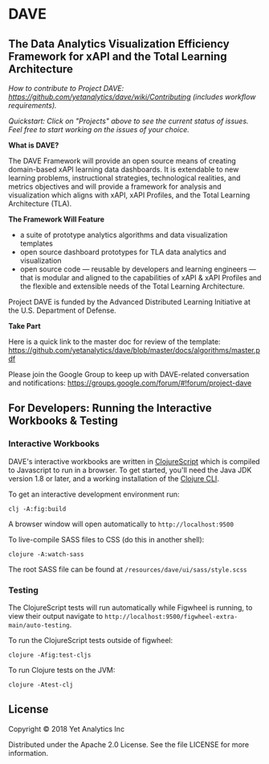 # DAVE
## The Data Analytics Visualization Efficiency Framework for xAPI and the Total Learning Architecture

*How to contribute to Project DAVE: https://github.com/yetanalytics/dave/wiki/Contributing (includes workflow requirements).*

*Quickstart: Click on "Projects" above to see the current status of issues. Feel free to start working on the issues of your choice.*

**What is DAVE?**

The DAVE Framework will provide an open source means of creating domain-based xAPI learning data dashboards. It is extendable to new learning problems, instructional strategies, technological realities, and metrics objectives and will provide a framework for analysis and visualization which aligns with xAPI, xAPI Profiles, and the Total Learning Architecture (TLA).

**The Framework Will Feature**

* a suite of prototype analytics algorithms and data visualization templates
* open source dashboard prototypes for TLA data analytics and visualization
* open source code — reusable by developers and learning engineers — that is modular and aligned to the capabilities of xAPI & xAPI Profiles and the flexible and extensible needs of the Total Learning Architecture.

Project DAVE is funded by the Advanced Distributed Learning Initiative at the U.S. Department of Defense.

**Take Part**

Here is a quick link to the master doc for review of the template: https://github.com/yetanalytics/dave/blob/master/docs/algorithms/master.pdf

Please join the Google Group to keep up with DAVE-related conversation and notifications: https://groups.google.com/forum/#!forum/project-dave

## For Developers: Running the Interactive Workbooks & Testing

### Interactive Workbooks

DAVE's interactive workbooks are written in [ClojureScript](https://clojurescript.org/)
which is compiled to Javascript to run in a browser. To get started, you'll need
the Java JDK version 1.8 or later, and a working installation of the [Clojure CLI](https://clojure.org/guides/getting_started).

To get an interactive development environment run:

    clj -A:fig:build

A browser window will open automatically to `http://localhost:9500`

To live-compile SASS files to CSS (do this in another shell):

    clojure -A:watch-sass

The root SASS file can be found at `/resources/dave/ui/sass/style.scss`

### Testing

The ClojureScript tests will run automatically while Figwheel is running, to view their output navigate to `http://localhost:9500/figwheel-extra-main/auto-testing`.

To run the ClojureScript tests outside of figwheel:

    clojure -Afig:test-cljs

To run Clojure tests on the JVM:

    clojure -Atest-clj

## License
Copyright © 2018 Yet Analytics Inc

Distributed under the Apache 2.0 License. See the file LICENSE for more information.
